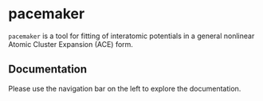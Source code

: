 # pacemaker

`pacemaker` is a tool for fitting of interatomic potentials in a general nonlinear Atomic Cluster Expansion (ACE) form.

## Documentation

Please use the navigation bar on the left to explore the documentation.